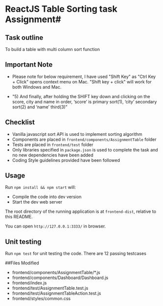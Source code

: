 # ReactJS Table Sorting task Assignment#

## Task outline ##
To build a table with multi column sort function

## Important Note ##
- Please note for below requirement, I have used "Shift Key" as "Ctrl Key + Click" opens context menu on Mac. "Shift key + click" will work for both Windows and Mac.         

- "5) And finally, after holding the SHIFT key down and clicking on the score, city and name in order, ‘score’ is primary sort(1), ‘city’ secondary sort(2) and ‘name’ third(3)"


## Checklist ##
- Vanilla javascript sort API is used to implement sorting algorithm
- Components are placed in `frontend/components/AssignmentTable` folder
- Tests are placed in `frontend/test` folder
- Only libraries specified in `package.json` is used to complete the task and no new dependencies have been added
- Coding Style guidelines provided have been followed


## Usage
Run `npm install && npm start` will:
- Compile the code into dev version
- Start the dev web server

The root directory of the running application is at `frontend-dist`, relative to this README.

You can open `http://127.0.0.1:3333/` in browser.

## Unit testing
Run `npm test` for unit testing the code. There are 12 passing testcases

##Files Modified
- frontend/components/AssignmentTable/*.js
- frontend/components/Dashboard/Dashboard.js
- frontend/index.js
- frontend/test/AssignmentTable.test.js
- frontend/test/AssignmentTableAction.test.js
- frontend/styles/common.css



